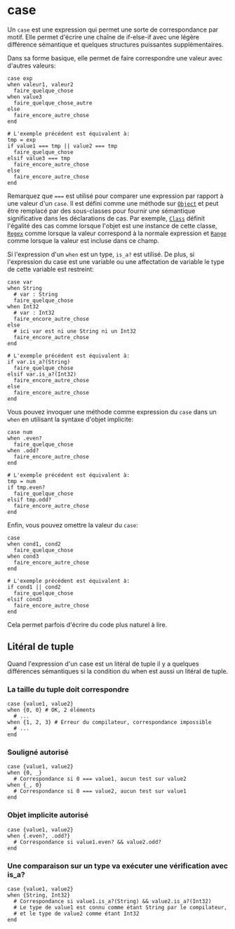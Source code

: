 # case

Un `case` est une expression qui permet une sorte de correspondance par motif.
Elle permet d'écrire une chaîne de if-else-if avec une légère différence sémantique et quelques structures puissantes supplémentaires.

Dans sa forme basique, elle permet de faire correspondre une valeur avec d'autres valeurs:

```crystal
case exp
when valeur1, valeur2
  faire_quelque_chose
when value3
  faire_quelque_chose_autre
else
  faire_encore_autre_chose
end

# L'exemple précédent est équivalent à:
tmp = exp
if value1 === tmp || value2 === tmp
  faire_quelque_chose
elsif value3 === tmp
  faire_encore_autre_chose
else
  faire_encore_autre_chose
end
```

Remarquez que `===` est utilisé pour comparer une expression par rapport à une valeur d'un `case`. Il est défini comme une méthode sur [`Object`](https://crystal-lang.org/api/Object.html#%3D%3D%3D%28other%29-instance-method) et peut être remplacé par des sous-classes pour fournir une sémantique significative dans les déclarations de cas. Par exemple, [`Class`](https://crystal-lang.org/api/Class.html#%3D%3D%3D%28other%29-instance-method) définit l'égalité des cas comme lorsque l'objet est une instance de cette classe, [`Regex`](https://crystal-lang.org/api/Regex.html#%3D%3D%3D%28other%3AString%29-instance-method) comme lorsque la valeur correspond à la normale expression et [`Range`](https://crystal-lang.org/api/Range.html#%3D%3D%3D%28value%29-instance-method) comme lorsque la valeur est incluse dans ce champ.


Si l'expression d'un `when` est un type, `is_a?` est utilisé.
De plus, si l'expression du case est une variable ou une affectation de variable le type de cette variable est restreint:

```crystal
case var
when String
  # var : String
  faire_quelque_chose
when Int32
  # var : Int32
  faire_encore_autre_chose
else
  # ici var est ni une String ni un Int32
  faire_encore_autre_chose
end

# L'exemple précédent est équivalent à:
if var.is_a?(String)
  faire_quelque_chose
elsif var.is_a?(Int32)
  faire_encore_autre_chose
else
  faire_encore_autre_chose
end
```

Vous pouvez invoquer une méthode comme expression du `case` dans un `when`
en utilisant la syntaxe d'objet implicite:

```crystal
case num
when .even?
  faire_quelque_chose
when .odd?
  faire_encore_autre_chose
end

# L'exemple précédent est équivalent à:
tmp = num
if tmp.even?
  faire_quelque_chose
elsif tmp.odd?
  faire_encore_autre_chose
end
```

Enfin, vous pouvez omettre la valeur du `case`:

```crystal
case
when cond1, cond2
  faire_quelque_chose
when cond3
  faire_encore_autre_chose
end

# L'exemple précédent est équivalent à:
if cond1 || cond2
  faire_quelque_chose
elsif cond3
  faire_encore_autre_chose
end
```

Cela permet parfois d'écrire du code plus naturel à lire.

## Litéral de tuple

Quand l'expression d'un case est un litéral de tuple il y a quelques différences sémantiques si la condition
du when est aussi un litéral de tuple.

### La taille du tuple doit correspondre

```crystal
case {value1, value2}
when {0, 0} # OK, 2 éléments
  # ...
when {1, 2, 3} # Erreur du compilateur, correspondance impossible
  # ...
end
```

### Souligné autorisé

```crystal
case {value1, value2}
when {0, _}
  # Correspondance si 0 === value1, aucun test sur value2
when {_, 0}
  # Correspondance si 0 === value2, aucun test sur value1
end
```

### Objet implicite autorisé

```crystal
case {value1, value2}
when {.even?, .odd?}
  # Correspondance si value1.even? && value2.odd?
end
```

### Une comparaison sur un type va exécuter une vérification avec is_a?

```crystal
case {value1, value2}
when {String, Int32}
  # Correspondance si value1.is_a?(String) && value2.is_a?(Int32)
  # Le type de value1 est connu comme étant String par le compilateur,
  # et le type de value2 comme étant Int32
end
```

